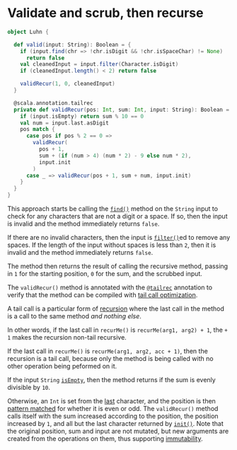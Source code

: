 # Validate and scrub, then recurse

```scala
object Luhn {

  def valid(input: String): Boolean = {
    if (input.find(chr => !chr.isDigit && !chr.isSpaceChar) != None)
      return false
    val cleanedInput = input.filter(Character.isDigit)
    if (cleanedInput.length() < 2) return false

    validRecur(1, 0, cleanedInput)
  }

  @scala.annotation.tailrec
  private def validRecur(pos: Int, sum: Int, input: String): Boolean = {
    if (input.isEmpty) return sum % 10 == 0
    val num = input.last.asDigit
    pos match {
      case pos if pos % 2 == 0 =>
        validRecur(
          pos + 1,
          sum + (if (num > 4) (num * 2) - 9 else num * 2),
          input.init
        )
      case _ => validRecur(pos + 1, sum + num, input.init)
    }
  }
}
```

This approach starts be calling the [`find()`][find] method on the `String` input to check for any characters that are not
a digit or a space.
If so, then the input is invalid and the method immediately returns `false`.

If there are no invalid characters, then the input is [`filter()`][filter]ed to remove any spaces.
If the length of the input without spaces is less than `2`, then it is invalid and the method immediately returns `false`.

The method then returns the result of calling the recursive method, passing in `1` for the starting position,
`0` for the sum, and the scrubbed input.

The `validRecur()` method is annotated with the [`@tailrec`][tailrec-annotation] annotation to verify that the method can be compiled
with [tail call optimization][tail-opt].

A tail call is a particular form of [recursion][recursion] where the last call in the method is a call to the same method _and nothing else_.

In other words, if the last call in `recurMe()` is `recurMe(arg1, arg2) + 1`, the `+ 1` makes the recursion non-tail recursive.

If the last call in `recurMe()` is `recurMe(arg1, arg2, acc + 1)`, then the recursion is a tail call, because only the method is being called
with no other operation being peformed on it.

If the input `String` [`isEmpty`][isempty], then the method returns if the sum is evenly divisible by `10`.

Otherwise, an `Int` is set from the [last][last] character, and the position is then [pattern matched][pattern-matching]
for whether it is even or odd.
The `validRecur()` method calls itself with the sum increased according to the position,
the position increased by `1`, and all but the last character returned by [`init()`][init].
Note that the original position, sum and input are not mutated, but new arguments are created from the operations
on them, thus supporting [immutability][immutability].

[find]: https://www.scala-lang.org/api/2.12.7/scala/collection/immutable/StringOps.html#find(p:A=%3EBoolean):Option[A]
[filter]: https://www.scala-lang.org/api/2.12.7/scala/collection/immutable/StringOps.html#filter(p:A=%3EBoolean):Repr
[match]: https://docs.scala-lang.org/tour/pattern-matching.html
[pattern-matching]: https://docs.scala-lang.org/tour/pattern-matching.html
[immutability]: https://alvinalexander.com/scala/scala-idiom-immutable-code-functional-programming-immutability/
[recursion]: https://www.geeksforgeeks.org/recursion-in-scala/
[tailrec-annotation]: https://www.scala-lang.org/api/2.12.1/scala/annotation/tailrec.html
[tail-opt]: https://www.baeldung.com/scala/tail-recursion
[last]: https://www.scala-lang.org/api/2.12.7/scala/collection/immutable/StringOps.html#last:A
[init]: https://www.scala-lang.org/api/2.12.7/scala/collection/immutable/StringOps.html#init:Repr
[isempty]: https://www.scala-lang.org/api/2.12.7/scala/collection/immutable/StringOps.html#isEmpty:Boolean
